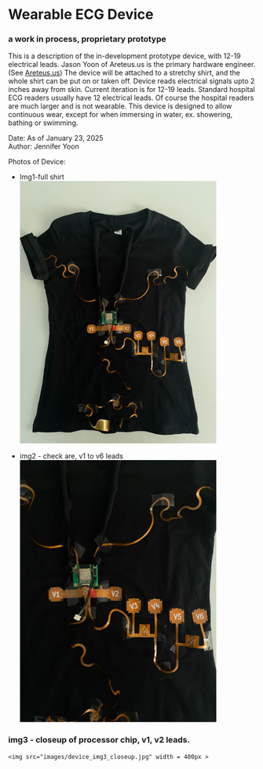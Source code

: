 # Wearable ECG Device  
### a work in process, proprietary prototype  

This is a description of the in-development prototype device, with 12-19 electrical leads. Jason Yoon of Areteus.us is the primary hardware engineer. (See <a href="https://www.areteus.us/">Areteus.us</a>) The device will be attached to a stretchy shirt, and the whole shirt can be put on or taken off. Device reads electrical signals upto 2 inches away from skin. Current iteration is for 12-19 leads. Standard hospital ECG readers usually have 12 electrical leads.  Of course the hospital readers are much larger and is not wearable. This device is designed to allow continuous wear, except for when immersing in water, ex. showering, bathing or swimming.  

Date:   As of January 23, 2025  
Author: Jennifer Yoon   

Photos of Device:  

  * Img1-full shirt  
    <img src="https://github.com/JennEYoon/ECG-transform/blob/main/images/device_img1_shirt.jpg" width = 400px >

  * img2 - check are, v1 to v6 leads  
    <img src="images/device_img2_chest.jpg" width = 400px >

### img3 - closeup of processor chip, v1, v2 leads.  
    <img src="images/device_img3_closeup.jpg" width = 400px >


    
